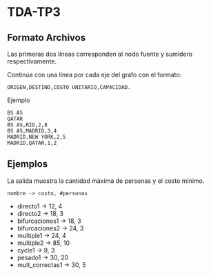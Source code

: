 # TDA-TP3

## Formato Archivos

Las primeras dos líneas corresponden al nodo fuente y sumidero respectivamente.

Continúa con una línea por cada eje del grafo con el formato:

    ORIGEN,DESTINO,COSTO UNITARIO,CAPACIDAD.

Ejemplo

```
BS AS
QATAR
BS AS,RIO,2,8
BS AS,MADRID,3,4
MADRID,NEW YORK,2,5
MADRID,QATAR,1,2
```

## Ejemplos

La salida muestra la cantidad máxima de personas y el costo mínimo.

    nombre -> costo, #personas

- directo1 -> 12, 4
- directo2 -> 18, 3
- bifurcaciones1 -> 18, 3
- bifurcaciones2 -> 24, 3
- multiple1 -> 24, 4
- multiple2 -> 85, 10
- cycle1 -> 9, 3
- pesado1 -> 30, 20
- mult_correctas1 -> 30, 5